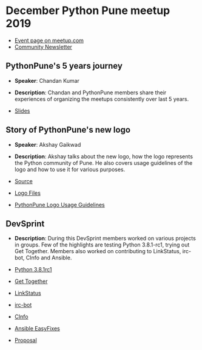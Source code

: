 # December Python Pune meetup 2019
  * [Event page on meetup.com](https://www.meetup.com/PythonPune/events/267036137/)
  * [Community Newsletter](./community_news.md)

## PythonPune's 5 years journey
  * **Speaker**: Chandan Kumar
  * **Description**: Chandan and PythonPune members share their
    experiences of organizing the meetups consistently over last 5
    years.

  * [Slides](https://gist.github.com/raukadah/573177ca5470caea5a327f5f1a51707a)

## Story of PythonPune's new logo
  * **Speaker**: Akshay Gaikwad
  * **Description**: Akshay talks about the new logo, how the logo
    represents the Python community of Pune. He also covers usage
    guidelines of the logo and how to use it for various purposes.

  * [Source](https://github.com/pythonpune/design)
  * [Logo Files](https://github.com/pythonpune/design/wiki/Logo-Files)
  * [PythonPune Logo Usage Guidelines](https://github.com/pythonpune/design/wiki/PythonPune-Logo-Usage-Guidelines)

## DevSprint
  * **Description**: During this DevSprint members worked on various
    projects in groups. Few of the highlights are testing Python
    3.8.1-rc1, trying out Get Together. Members also worked on
    contributing to LinkStatus, irc-bot, CInfo and Ansible.

  * [Python 3.8.1rc1](https://www.python.org/downloads/release/python-381rc1/)
  * [Get Together](https://github.com/GetTogetherComm/GetTogether)
  * [LinkStatus](https://github.com/pythonpune/linkstatus)
  * [irc-bot](https://github.com/pythonpune/bot-irc)
  * [CInfo](https://github.com/chavarera/Cinfo/)
  * [Ansible EasyFixes](https://github.com/ansible/community/issues/437)
  * [Proposal](https://github.com/pythonpune/meetup-talks/issues/75)
